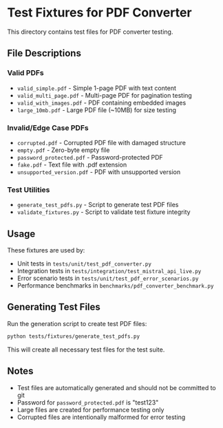 # Test Fixtures for PDF Converter

This directory contains test files for PDF converter testing.

## File Descriptions

### Valid PDFs
- `valid_simple.pdf` - Simple 1-page PDF with text content
- `valid_multi_page.pdf` - Multi-page PDF for pagination testing
- `valid_with_images.pdf` - PDF containing embedded images
- `large_10mb.pdf` - Large PDF file (~10MB) for size testing

### Invalid/Edge Case PDFs
- `corrupted.pdf` - Corrupted PDF file with damaged structure
- `empty.pdf` - Zero-byte empty file
- `password_protected.pdf` - Password-protected PDF
- `fake.pdf` - Text file with .pdf extension
- `unsupported_version.pdf` - PDF with unsupported version

### Test Utilities
- `generate_test_pdfs.py` - Script to generate test PDF files
- `validate_fixtures.py` - Script to validate test fixture integrity

## Usage

These fixtures are used by:
- Unit tests in `tests/unit/test_pdf_converter.py`
- Integration tests in `tests/integration/test_mistral_api_live.py`
- Error scenario tests in `tests/unit/test_pdf_error_scenarios.py`
- Performance benchmarks in `benchmarks/pdf_converter_benchmark.py`

## Generating Test Files

Run the generation script to create test PDF files:

```bash
python tests/fixtures/generate_test_pdfs.py
```

This will create all necessary test files for the test suite.

## Notes

- Test files are automatically generated and should not be committed to git
- Password for `password_protected.pdf` is "test123"
- Large files are created for performance testing only
- Corrupted files are intentionally malformed for error testing